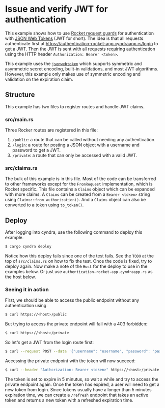 # Issue and verify JWT for authentication
This example shows how to use [Rocket request guards](https://rocket.rs/v0.5-rc/guide/requests/#request-guards) for authentication with [JSON Web Tokens](https://jwt.io/) (JWT for short).
The idea is that all requests authenticate first at https://authentication-rocket-app.cyndraapp.rs/login to get a JWT.
Then the JWT is sent with all requests requiring authentication using the HTTP header `Authorization: Bearer <token>`.

This example uses the [`jsonwebtoken`](https://github.com/Keats/jsonwebtoken) which supports symmetric and asymmetric secret encoding, built-in validations, and most JWT algorithms.
However, this example only makes use of symmetric encoding and validation on the expiration claim.

## Structure
This example has two files to register routes and handle JWT claims.

### src/main.rs
Three Rocker routes are registered in this file:
1. `/public`: a route that can be called without needing any authentication.
1. `/login`: a route for posting a JSON object with a username and password to get a JWT.
1. `/private`: a route that can only be accessed with a valid JWT.

### src/claims.rs
The bulk of this example is in this file. Most of the code can be transferred to other frameworks except for the `FromRequest` implementation, which is Rocket specific.
This file contains a `Claims` object which can be expanded with more claims. A `Claims` can be created from a `Bearer <token>` string using `Claims::from_authorization()`.
And a `Claims` object can also be converted to a token using `to_token()`.

## Deploy
After logging into cyndra, use the following command to deploy this example:

```sh
$ cargo cyndra deploy
```

Notice how this deploy fails since one of the test fails. See the `TODO` at the top of `src/claims.rs` on how to fix the test. Once the code is fixed, try to deploy again.
Now make a note of the `Host` for the deploy to use in the examples below. Or just use `authentication-rocket-app.cyndraapp.rs` as the host below.

### Seeing it in action
First, we should be able to access the public endpoint without any authentication using:

```sh
$ curl https://<host>/public
```

But trying to access the private endpoint will fail with a 403 forbidden:

```sh
$ curl https://<host>/private
```

So let's get a JWT from the login route first:


```sh
$ curl --request POST --data '{"username": "username", "password": "password"}' https://<host>/login
```

Accessing the private endpoint with the token will now succeed:

```sh
$ curl --header "Authorization: Bearer <token>" https://<host>/private
```

The token is set to expire in 5 minutus, so wait a while and try to access the private endpoint again. Once the token has expired, a user will need to get a new token from login.
Since tokens usually have a longer than 5 minutes expiration time, we can create a `/refresh` endpoint that takes an active token and returns a new token with a refreshed expiration time.
